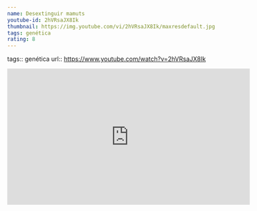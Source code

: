 ```yaml
---
name: Desextinguir mamuts
youtube-id: 2hVRsaJX8Ik
thumbnail: https://img.youtube.com/vi/2hVRsaJX8Ik/maxresdefault.jpg
tags: genética
rating: 8
---
```

tags:: genética
url:: https://www.youtube.com/watch?v=2hVRsaJX8Ik

<iframe width='560' height='315' src='https://www.youtube.com/embed/2hVRsaJX8Ik' title='YouTube video player' frameborder='0' allow='accelerometer; autoplay; clipboard-write; encrypted-media; gyroscope; picture-in-picture; web-share' allowfullscreen></iframe>


